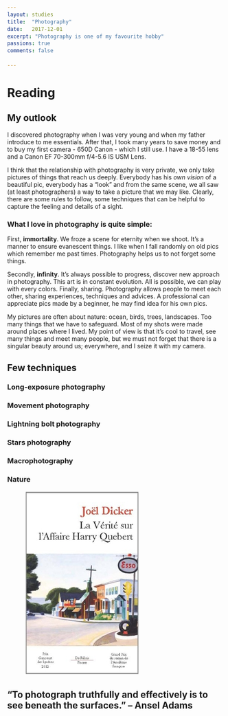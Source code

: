 ```yaml
---
layout: studies
title:  "Photography"
date:   2017-12-01
excerpt: "Photography is one of my favourite hobby"
passions: true
comments: false

---
```


# Reading

## My outlook

I discovered photography when I was very young and when my father introduce to me essentials. After that, I took many years to save money and to buy my first camera - 650D Canon - which I still use. I have a 18-55 lens and a Canon EF 70-300mm f/4-5.6 IS USM Lens.

I think that the relationship with photography is very private, we only take pictures of things that reach us deeply. Everybody has his *own vision* of a beautiful pic, everybody has a “look” and from the same scene, we all saw (at least photographers) a way to take a picture that we may like. Clearly, there are some rules to follow, some techniques that can be helpful to capture the feeling and details of a sight.

### What I love in photography is quite simple:

First, **immortality**. We froze a scene for eternity when we shoot. It’s a manner to ensure evanescent things. I like when I fall randomly on old pics which remember me past times. Photography helps us to not forget some things.

Secondly, **infinity**. It’s always possible to progress, discover new approach in photography. This art is in constant evolution. All is possible, we can play with every colors.
Finally, sharing. Photography allows people to meet each other, sharing experiences, techniques and advices. A professional can appreciate pics made by a beginner, he may find idea for his own pics.

My pictures are often about nature: ocean, birds, trees, landscapes. Too many things that we have to safeguard. Most of my shots were made around places where I lived. My point of view is that it’s cool to travel, see many things and meet many people, but we must not forget that there is a singular beauty around us; everywhere, and I seize it with my camera.

## Few techniques

### Long-exposure photography

### Movement photography

### Lightning bolt photography

### Stars photography

### Macrophotography

### Nature

<figure>
	<img src="img/harry.jpg">
</figure>

## “To photograph truthfully and effectively is to see beneath the surfaces.” – Ansel Adams
